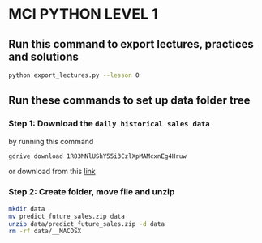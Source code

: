 # MCI PYTHON LEVEL 1
## Run this command to export lectures, practices and solutions
``` bash
python export_lectures.py --lesson 0
```

## Run these commands to set up data folder tree
### Step 1: Download the `daily historical sales data`
by running this command <br>
```
gdrive download 1R83MNlUShY55i3CzlXpMAMcxnEg4Hruw
```
or download from this [link](https://drive.google.com/open?id=1R83MNlUShY55i3CzlXpMAMcxnEg4Hruw&authuser=20152464%40student.hust.edu.vn&usp=drive_fs)
### Step 2: Create folder, move file and unzip
``` bash
mkdir data
mv predict_future_sales.zip data
unzip data/predict_future_sales.zip -d data
rm -rf data/__MACOSX
```